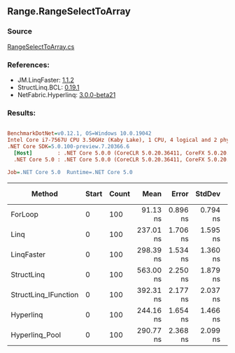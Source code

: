 ﻿## Range.RangeSelectToArray

### Source
[RangeSelectToArray.cs](../LinqBenchmarks/Range/RangeSelectToArray.cs)

### References:
- JM.LinqFaster: [1.1.2](https://www.nuget.org/packages/JM.LinqFaster/1.1.2)
- StructLinq.BCL: [0.19.1](https://www.nuget.org/packages/StructLinq.BCL/0.19.1)
- NetFabric.Hyperlinq: [3.0.0-beta21](https://www.nuget.org/packages/NetFabric.Hyperlinq/3.0.0-beta21)

### Results:
``` ini

BenchmarkDotNet=v0.12.1, OS=Windows 10.0.19042
Intel Core i7-7567U CPU 3.50GHz (Kaby Lake), 1 CPU, 4 logical and 2 physical cores
.NET Core SDK=5.0.100-preview.7.20366.6
  [Host]        : .NET Core 5.0.0 (CoreCLR 5.0.20.36411, CoreFX 5.0.20.36411), X64 RyuJIT
  .NET Core 5.0 : .NET Core 5.0.0 (CoreCLR 5.0.20.36411, CoreFX 5.0.20.36411), X64 RyuJIT

Job=.NET Core 5.0  Runtime=.NET Core 5.0  

```
|               Method | Start | Count |      Mean |    Error |   StdDev | Ratio | RatioSD | Code Size |  Gen 0 | Gen 1 | Gen 2 | Allocated | CacheMisses/Op | BranchMispredictions/Op |
|--------------------- |------ |------ |----------:|---------:|---------:|------:|--------:|----------:|-------:|------:|------:|----------:|---------------:|------------------------:|
|              ForLoop |     0 |   100 |  91.13 ns | 0.896 ns | 0.794 ns |  1.00 |    0.00 |      82 B | 0.2027 |     - |     - |     424 B |              1 |                       0 |
|                 Linq |     0 |   100 | 237.01 ns | 1.706 ns | 1.595 ns |  2.60 |    0.03 |    1177 B | 0.2446 |     - |     - |     512 B |              2 |                       1 |
|           LinqFaster |     0 |   100 | 298.39 ns | 1.534 ns | 1.360 ns |  3.27 |    0.04 |     565 B | 0.4053 |     - |     - |     848 B |              2 |                       1 |
|           StructLinq |     0 |   100 | 563.00 ns | 2.250 ns | 1.879 ns |  6.18 |    0.05 |    1496 B | 0.2174 |     - |     - |     456 B |              2 |                       3 |
| StructLinq_IFunction |     0 |   100 | 392.31 ns | 2.177 ns | 2.037 ns |  4.31 |    0.05 |    1488 B | 0.2179 |     - |     - |     456 B |              2 |                       0 |
|            Hyperlinq |     0 |   100 | 244.16 ns | 1.654 ns | 1.466 ns |  2.68 |    0.03 |    1060 B | 0.2027 |     - |     - |     424 B |              1 |                       1 |
|       Hyperlinq_Pool |     0 |   100 | 290.77 ns | 2.368 ns | 2.099 ns |  3.19 |    0.04 |    1613 B | 0.0267 |     - |     - |      56 B |              1 |                       0 |

